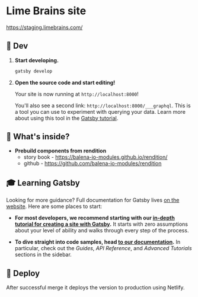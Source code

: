 # Lime Brains site

https://staging.limebrains.com/

## 🚀 Dev

1.  **Start developing.**

    ```sh
    gatsby develop
    ```

1.  **Open the source code and start editing!**

    Your site is now running at `http://localhost:8000`!

    You'll also see a second link: `http://localhost:8000/___graphql`. This is a tool you can use to experiment with querying your data. Learn more about using this tool in the [Gatsby tutorial](https://www.gatsbyjs.org/tutorial/part-five/#introducing-graphiql).

## 🧐 What's inside?

- **Prebuild components from rendition** 
    - story book - https://balena-io-modules.github.io/rendition/
    - github - https://github.com/balena-io-modules/rendition

## 🎓 Learning Gatsby

Looking for more guidance? Full documentation for Gatsby lives [on the website](https://www.gatsbyjs.org/). Here are some places to start:

- **For most developers, we recommend starting with our [in-depth tutorial for creating a site with Gatsby](https://www.gatsbyjs.org/tutorial/).** It starts with zero assumptions about your level of ability and walks through every step of the process.

- **To dive straight into code samples, head [to our documentation](https://www.gatsbyjs.org/docs/).** In particular, check out the _Guides_, _API Reference_, and _Advanced Tutorials_ sections in the sidebar.

## 💫 Deploy

After successful merge it deploys the version to production using Netlify.
